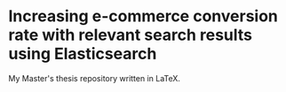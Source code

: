 # Increasing e-commerce conversion rate with relevant search results using Elasticsearch
My Master's thesis repository written in LaTeX.

